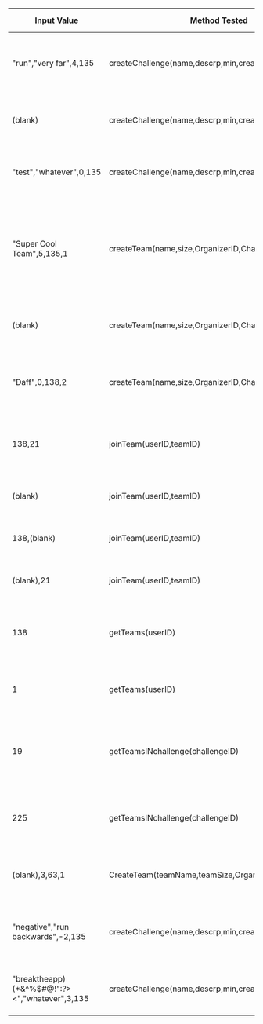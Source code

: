 | Input Value  | Method Tested | Expected Behavior | Actual Behavior |
| ------------ | ------------- | ----------------- | --------------- |
|"run","very far",4,135|createChallenge(name,descrp,min,creatorID)|Message "Challenge Created" + Posted to Challenge database|Message "Challenge Created" + Posted to Challenge database|
|(blank)|createChallenge(name,descrp,min,creatorID)|Error Message "All fields are required"|Error Message "All fields are required"|
|"test","whatever",0,135|createChallenge(name,descrp,min,creatorID)|Error Message "Mininum can not be 0"|Error Message "Mininum can not be 0"|
|"Super Cool Team",5,135,1|createTeam(name,size,OrganizerID,ChallengeID)|Message "Team Created" + Posted to Team database + Posted to LookUps table|Message "Team Created" + Posted to Team database + Posted to LookUps table|
|(blank)|createTeam(name,size,OrganizerID,ChallengeID)|Error Message "All fields are required"|Error Message "All fields are required"|
|"Daff",0,138,2|createTeam(name,size,OrganizerID,ChallengeID)|Error Message "Team must be at least size of 1|Error Message "Team must be at least size of 1|
|138,21|joinTeam(userID,teamID)|Message "Joined Team" + posted to LookUps table|Message "Joined Team" + posted to LookUps table|
|(blank)|joinTeam(userID,teamID)|Error Message "Failed to join team"|Error Message "Failed to join team"|
|138,(blank)|joinTeam(userID,teamID)|Error Message "Failed to join team"|Error Message "Failed to join team"|
|(blank),21|joinTeam(userID,teamID)|Error Message "Failed to join team"|Error Message "Failed to join team"|
|138|getTeams(userID)|Returns a list of Teams that the user is currently on|Returns a List of Teams that the user is currently on|
|1|getTeams(userID)|Returns nothing, user not on any team|Returns nothing, user not on any team|
|19|getTeamsINchallenge(challengeID)|Returns a list of Teams that is registered with the Challenge|Returns a list of Teams that is registered with the Challenge|
|225|getTeamsINchallenge(challengeID)|Returns nothing, no teams registered with challenge|Returns nothing, no teams registered with challenge|
|(blank),3,63,1|CreateTeam(teamName,teamSize,OrganizerID,ChallengeID)|Returns message "Team name required"|Returns message "Team Name Required"|
|"negative","run backwards",-2,135|createChallenge(name,descrp,min,creatorID)|User should be unable to input negative values|User is unable to enter negative values|
|"breaktheapp)(*&^%$#@!":?><","whatever",3,135|createChallenge(name,descrp,min,creatorID)|Error Message "Big oof! Challenge failure"|Error Message "Big oof! Challenge failure"|
